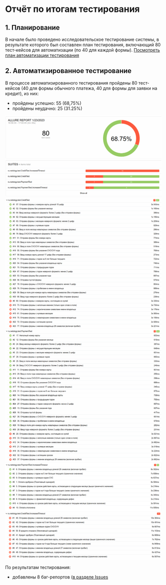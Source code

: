 # Отчёт по итогам тестирования

## 1. Планирование
В начале было проведено исследовательское тестирование системы, в результате которого был составлен план тестирования, включающий 80 тест-кейсов для автоматизации (по 40 для каждой формы). [Посмотреть план автоматизации тестирования](https://github.com/Evgenia450/qa-netology-diplom/blob/main/docs/Plan.md)

## 2. Автоматизированное тестирование

В процессе автоматизированного тестирования пройдены 80 тест-кейсов (40 для формы обычного платежа, 40 для формы для заявки на кредит), из них:

- пройдены успешно: 55 (68,75%)
- пройдены неудачно: 25 (31.25%)

![file1.png](img/file1.png)
![img.png](img/file2.png)
![img_2.png](img/file3.png)
![file4.png](img/file4.png)
![img_4.png](img/file5.png)

По результатам тестирования:

- добавлены 8 баг-репортов ([в разделе Issues ](https://github.com/Evgenia450/qa-netology-diplom/issues)
